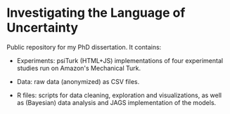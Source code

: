 # Investigating the Language of Uncertainty

Public repository for my PhD dissertation. It contains:

- Experiments: psiTurk (HTML+JS) implementations of four experimental studies run on Amazon's Mechanical Turk.

- Data: raw data (anonymized) as CSV files.

- R files: scripts for data cleaning, exploration and visualizations, as well as (Bayesian) data analysis and JAGS implementation of the models.

